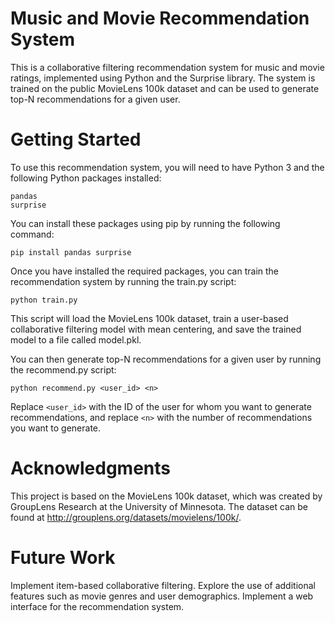
# Music and Movie Recommendation System

This is a collaborative filtering recommendation system for music and movie ratings, implemented using Python and the Surprise library. The system is trained on the public MovieLens 100k dataset and can be used to generate top-N recommendations for a given user.

# Getting Started 

To use this recommendation system, you will need to have Python 3 and the following Python packages installed:
```
pandas
surprise
```
You can install these packages using pip by running the following command:

```
pip install pandas surprise
```
Once you have installed the required packages, you can train the recommendation system by running the train.py script:

```
python train.py
```
This script will load the MovieLens 100k dataset, train a user-based collaborative filtering model with mean centering, and save the trained model to a file called model.pkl.

You can then generate top-N recommendations for a given user by running the recommend.py script:

```
python recommend.py <user_id> <n>
```
Replace ```<user_id>``` with the ID of the user for whom you want to generate recommendations, and replace ```<n>``` with the number of recommendations you want to generate.

# Acknowledgments
This project is based on the MovieLens 100k dataset, which was created by GroupLens Research at the University of Minnesota. The dataset can be found at http://grouplens.org/datasets/movielens/100k/.

# Future Work
Implement item-based collaborative filtering.
Explore the use of additional features such as movie genres and user demographics.
Implement a web interface for the recommendation system.
